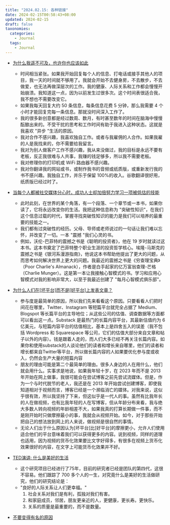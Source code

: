 ```yaml
---
title: "2024.02.15: 各种链接"
date: 2024-02-15T00:58:43+08:00
updated: 2024-02-15
draft: false
taxonomies:
  categories:
    - Journal
  tags:
    - Journal
---
```


- [为什么我遥不可及，也许你也应该如此](https://levels.io/contact/)

  - 时间相当紧张。如果我开始回复每个人的信息、打电话或接手其他人的项目，我一天的时间就不够用了。我就会开始不去健身房，不去散步，不去做爱，也无法再做深层次的工作。我的健康、人际关系和工作都会慢慢开始崩溃。我知道这一点，因为以前发生过很多次。这个时间表很适合我，我不想也不需要改变它。
  - 如果我每天回复大约 50 条信息，每条信息花费 5 分钟，那么我需要 4 个小时才能回复完每一条信息。那就没时间深入工作了。
  - 我的很多新创意都是经过数周、数月，有时甚至数年的时间在脑海中慢慢酝酿出来的。不受干扰的思考和工作时间有助于我进入这种状态。这就是我喜欢 "异步 "生活的原因。
  - 我对合作不感兴趣，我喜欢独自工作。或者与我雇佣的人合作。如果我雇的人是我找来的，你不需要给我留言。
  - 我对为别人做客户工作不感兴趣，我从来没做过，我的目标是永远不要有老板，反正我很难与人共事，我赚的钱足够多，所以我不需要老板。
  - 我对修理你的打印机或 WiFi 路由器不感兴趣。
  - 我对你翻译我的网站或书，或制作我书的音频或纸质版，或重新发行我的书不感兴趣。我独自工作，并乐于保留 100%的收入。谷歌翻译很好用，纸质版已经过时了。

- [当每个人都被社交媒体分心时，成功人士却加倍努力学习一项被低估的技能 ](https://www.linkedin.com/pulse/while-everyone-distracted-social-media-successful-people-simmons-1e/)
  - 此时此刻，在世界的某个角落，有一个段落、一个章节或一本书，如果你读了，它将永远改变你的生活。我把这种信息称为 "突破性知识"，在我们这个信息过载的时代，掌握寻找突破性知识的能力是我们可以培养的最重要的技能之一。
  - 我们都有过突破性的经历。父母、导师或老师说过的一句话让我们难以忘怀，并改变了一切。一本 "震撼 "我们心灵的书。
  - 例如，沃伦-巴菲特的震撼之书是《聪明的投资者》，他在 19 岁时就读过这本书。这本书奠定了巴菲特整个职业生涯的投资哲学核心。埃隆-马斯克的震撼之书是《银河系漫游指南》，他说这本书帮助他提出了更大的问题，从而思考如何解决世界上更大的问题。我最近的震撼之书是《穷查理宝典》（Poor Charlie's Almanack），作者是白手起家的亿万富翁查理-芒格（Charlie Munger）。这是第一本让我接触心智模式的书。学习和应用心智模式对我的影响非常大，以至于我最近创建了 "每月心智模式俱乐部"。
- [为什么人们在[坏平台]而不是[好平台]上发表文章？](https://danluu.com/why-video/)
  - 参与度是最简单的原因，所以我们先来看看这个原因。只要看看人们把时间花在哪里，Twitter、Instagram 等短篇平台就完全占据了 Medium、Blogspot 等长篇平台的主导地位；从这些公司的估值、调查数据等方面都可以看出这一点。Substack 是最热门的长篇内容平台，其最新估值约为 6 亿美元，与短篇内容平台的估值相比，基本上是四舍五入的误差（我不包括 Wordpress 和 Squarespace 等公司，它们的估值大部分来自文章和帖子以外的内容）。钱是跟着人走的，而人们大多已经不再关注长篇内容。如果你和使用substack的人谈论他们的读者和增长来自哪里，他们的读者和增长都来自Twitter等平台，所以做长篇内容的人如果要优化参与度或收入，仍然会生产大量的短篇内容
  - 朋友的理由可能是第二个最简单的理由。很多人身边的人在用什么，他们就会用什么。实事求是地说，如果我年轻十岁，在 2023 年而不是 2013 年开始在网上做事，我很可能会在尝试博客之前先尝试流媒体。但是，作为一个与时代脱节的老人，我还是在 2013 年开始尝试创建博客，即使我知道相对于视频而言，博客已经是一个濒临消亡的媒体。对我来说，这似乎很有效，所以我坚持了下来，但这似乎是一代人的事。虽然有比我年长的人在做视频，也有比我年轻的人在写博客，但从年龄分布来看，我与绝大多数人转向视频的年龄相差不大，如果我真的打算长期做一件事，而不是刚开始时只做摩擦最小的事，我就会从视频开始。如今，对于那些开始把自己的想法放到网上的人来说，做视频是很自然的事情。
  - 无论人们出于什么原因认为[坏平台]比[好平台]的摩擦更小，允许人们使用适合他们的平台意味着我们可以获得更多的内容。说到视频，同样的道理也适用，因为视频的货币化效果要比文字好得多，有很多在视频上货币化效果很好的内容，在文字上可能货币化效果并不好。
- [TED演讲: 什么是美好的生活](https://www.youtube.com/watch?v=8KkKuTCFvzI)

  - 这个研究项目已经进行了75年，目前的研究者已经是团队的第四代，这很不容易。他们跟踪了 700 多个人的一生，对究竟什么是美好的生活做研究，他们的研究结论是：
  - "良好的人际关系让人们更幸福。"
    1. 社会关系对我们是有利，孤独对我们有害。
    2. 和家庭成员，邻居，朋友更亲近的人，更健康，更长寿。更快乐。
    3. 关系的质量是最重要的，而不是数量。

- [不要变得有名的原因](https://tim.blog/2020/02/02/reasons-to-not-become-famous/comment-page-3)
